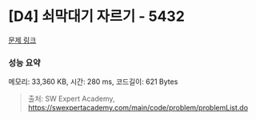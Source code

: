 # [D4] 쇠막대기 자르기 - 5432 

[문제 링크](https://swexpertacademy.com/main/code/problem/problemDetail.do?contestProbId=AWVl47b6DGMDFAXm) 

### 성능 요약

메모리: 33,360 KB, 시간: 280 ms, 코드길이: 621 Bytes



> 출처: SW Expert Academy, https://swexpertacademy.com/main/code/problem/problemList.do
